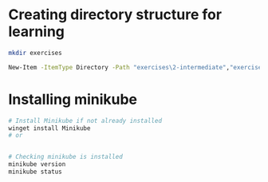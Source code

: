 # Creating directory structure for learning

```sh
mkdir exercises
```

```sh
New-Item -ItemType Directory -Path "exercises\2-intermediate","exercises\2-intermediate\pods","exercises\2-intermediate\deployments","exercises\2-intermediate\services","exercises\2-intermediate\config","exercises\3-advanced","exercises\3-advanced\pods","exercises\3-advanced\deployments","exercises\3-advanced\services","exercises\3-advanced\config"
```

# Installing minikube

```sh
# Install Minikube if not already installed
winget install Minikube
# or


# Checking minikube is installed
minikube version
minikube status
```